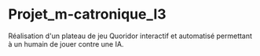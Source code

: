 # Projet_m-catronique_I3
Réalisation d'un plateau de jeu Quoridor interactif et automatisé permettant à un humain de jouer contre une IA.
